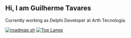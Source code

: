 ## Hi, I am Guilherme Tavares

Currently working as Delphi Developer at Arth Tecnologia.

[![roadmap.sh](https://roadmap.sh/card/tall/676dbd9270129741a86d63e4?variant=dark)](https://roadmap.sh)
[![Top Langs](https://github-readme-stats.vercel.app/api/top-langs/?username=anuraghazra&layout=donut)](https://github.com/anuraghazra/github-readme-stats)
